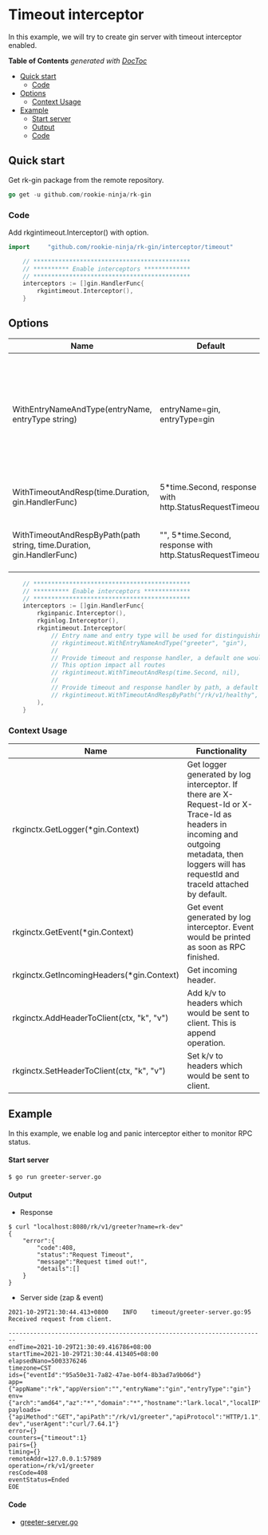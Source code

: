 # Timeout interceptor
In this example, we will try to create gin server with timeout interceptor enabled.

<!-- START doctoc generated TOC please keep comment here to allow auto update -->
<!-- DON'T EDIT THIS SECTION, INSTEAD RE-RUN doctoc TO UPDATE -->
**Table of Contents**  *generated with [DocToc](https://github.com/thlorenz/doctoc)*

- [Quick start](#quick-start)
  - [Code](#code)
- [Options](#options)
  - [Context Usage](#context-usage)
- [Example](#example)
    - [Start server](#start-server)
    - [Output](#output)
    - [Code](#code-1)

<!-- END doctoc generated TOC please keep comment here to allow auto update -->

## Quick start
Get rk-gin package from the remote repository.

```go
go get -u github.com/rookie-ninja/rk-gin
```

### Code
Add rkgintimeout.Interceptor() with option.

```go
import     "github.com/rookie-ninja/rk-gin/interceptor/timeout"
```
```go
    // ********************************************
    // ********** Enable interceptors *************
    // ********************************************
    interceptors := []gin.HandlerFunc{
        rkgintimeout.Interceptor(),
    }
```

## Options
| Name | Default | Description |
| ---- | ---- | ---- |
| WithEntryNameAndType(entryName, entryType string) | entryName=gin, entryType=gin | entryName and entryType will be used to distinguish options if there are multiple interceptors in single process. |
| WithTimeoutAndResp(time.Duration, gin.HandlerFunc) | 5*time.Second, response with http.StatusRequestTimeout | Set timeout interceptor with all routes. |
| WithTimeoutAndRespByPath(path string, time.Duration, gin.HandlerFunc) | "", 5*time.Second, response with http.StatusRequestTimeout | Set timeout interceptor with specified path. |

```go
	// ********************************************
	// ********** Enable interceptors *************
	// ********************************************
	interceptors := []gin.HandlerFunc{
		rkginpanic.Interceptor(),
		rkginlog.Interceptor(),
		rkgintimeout.Interceptor(
			// Entry name and entry type will be used for distinguishing interceptors. Recommended.
			// rkgintimeout.WithEntryNameAndType("greeter", "gin"),
			//
			// Provide timeout and response handler, a default one would be assigned with http.StatusRequestTimeout
			// This option impact all routes
			// rkgintimeout.WithTimeoutAndResp(time.Second, nil),
			//
			// Provide timeout and response handler by path, a default one would be assigned with http.StatusRequestTimeout
			// rkgintimeout.WithTimeoutAndRespByPath("/rk/v1/healthy", time.Second, nil),
		),
	}
```

### Context Usage
| Name | Functionality |
| ------ | ------ |
| rkginctx.GetLogger(*gin.Context) | Get logger generated by log interceptor. If there are X-Request-Id or X-Trace-Id as headers in incoming and outgoing metadata, then loggers will has requestId and traceId attached by default. |
| rkginctx.GetEvent(*gin.Context) | Get event generated by log interceptor. Event would be printed as soon as RPC finished. |
| rkginctx.GetIncomingHeaders(*gin.Context) | Get incoming header. |
| rkginctx.AddHeaderToClient(ctx, "k", "v") | Add k/v to headers which would be sent to client. This is append operation. |
| rkginctx.SetHeaderToClient(ctx, "k", "v") | Set k/v to headers which would be sent to client. |

## Example
In this example, we enable log and panic interceptor either to monitor RPC status.

#### Start server
```shell script
$ go run greeter-server.go
```

#### Output
- Response

```
$ curl "localhost:8080/rk/v1/greeter?name=rk-dev"
{
    "error":{
        "code":408,
        "status":"Request Timeout",
        "message":"Request timed out!",
        "details":[]
    }
}
```

- Server side (zap & event)

```shell script
2021-10-29T21:30:44.413+0800    INFO    timeout/greeter-server.go:95    Received request from client.
```

```shell script
------------------------------------------------------------------------
endTime=2021-10-29T21:30:49.416786+08:00
startTime=2021-10-29T21:30:44.413405+08:00
elapsedNano=5003376246
timezone=CST
ids={"eventId":"95a50e31-7a82-47ae-b0f4-8b3ad7a9b06d"}
app={"appName":"rk","appVersion":"","entryName":"gin","entryType":"gin"}
env={"arch":"amd64","az":"*","domain":"*","hostname":"lark.local","localIP":"10.8.0.2","os":"darwin","realm":"*","region":"*"}
payloads={"apiMethod":"GET","apiPath":"/rk/v1/greeter","apiProtocol":"HTTP/1.1","apiQuery":"name=rk-dev","userAgent":"curl/7.64.1"}
error={}
counters={"timeout":1}
pairs={}
timing={}
remoteAddr=127.0.0.1:57989
operation=/rk/v1/greeter
resCode=408
eventStatus=Ended
EOE
```

#### Code
- [greeter-server.go](greeter-server.go)
